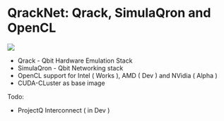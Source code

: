 # QrackNet: Qrack, SimulaQron and OpenCL

![](https://img.shields.io/docker/automated/jrottenberg/ffmpeg.svg)

- Qrack - Qbit Hardware Emulation Stack
- SimulaQron - Qbit Networking stack 
- OpenCL support for Intel ( Works ), AMD ( Dev ) and NVidia ( Alpha ) 
- CUDA-CLuster as base image

Todo:
- ProjectQ Interconnect ( in Dev )
